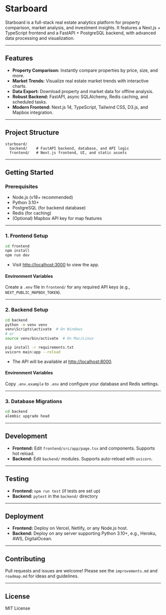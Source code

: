 # Starboard

Starboard is a full-stack real estate analytics platform for property comparison, market analysis, and investment insights. It features a Next.js + TypeScript frontend and a FastAPI + PostgreSQL backend, with advanced data processing and visualization.

---

## Features

- **Property Comparison:** Instantly compare properties by price, size, and more.
- **Market Trends:** Visualize real estate market trends with interactive charts.
- **Data Export:** Download property and market data for offline analysis.
- **Robust Backend:** FastAPI, async SQLAlchemy, Redis caching, and scheduled tasks.
- **Modern Frontend:** Next.js 14, TypeScript, Tailwind CSS, D3.js, and Mapbox integration.

---

## Project Structure

```
starboard/
  backend/    # FastAPI backend, database, and API logic
  frontend/   # Next.js frontend, UI, and static assets
```

---

## Getting Started

### Prerequisites

- Node.js (v18+ recommended)
- Python 3.10+
- PostgreSQL (for backend database)
- Redis (for caching)
- (Optional) Mapbox API key for map features

---

### 1. Frontend Setup

```bash
cd frontend
npm install
npm run dev
```

- Visit [http://localhost:3000](http://localhost:3000) to view the app.

#### Environment Variables

Create a `.env` file in `frontend/` for any required API keys (e.g., `NEXT_PUBLIC_MAPBOX_TOKEN`).

---

### 2. Backend Setup

```bash
cd backend
python -m venv venv
venv\Scripts\activate  # On Windows
# or
source venv/bin/activate  # On Mac/Linux

pip install -r requirements.txt
uvicorn main:app --reload
```

- The API will be available at [http://localhost:8000](http://localhost:8000).

#### Environment Variables

Copy `.env.example` to `.env` and configure your database and Redis settings.

---

### 3. Database Migrations

```bash
cd backend
alembic upgrade head
```

---

## Development

- **Frontend:** Edit `frontend/src/app/page.tsx` and components. Supports hot reload.
- **Backend:** Edit `backend/` modules. Supports auto-reload with `uvicorn`.

---

## Testing

- **Frontend:** `npm run test` (if tests are set up)
- **Backend:** `pytest` in the `backend/` directory

---

## Deployment

- **Frontend:** Deploy on Vercel, Netlify, or any Node.js host.
- **Backend:** Deploy on any server supporting Python 3.10+, e.g., Heroku, AWS, DigitalOcean.

---

## Contributing

Pull requests and issues are welcome! Please see the `improvements.md` and `roadmap.md` for ideas and guidelines.

---

## License

MIT License 